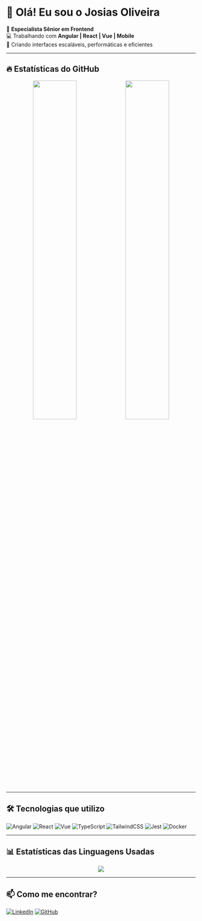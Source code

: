 # 👋 Olá! Eu sou o Josias Oliveira  

🎯 **Especialista Sênior em Frontend**  
💻 Trabalhando com **Angular | React | Vue | Mobile**  
🚀 Criando interfaces escaláveis, performáticas e eficientes  

---

## 🔥 Estatísticas do GitHub

<p align="center">
  <img width="48%" src="https://github-readme-stats.vercel.app/api?username=josiasOLG&show_icons=true&theme=dark" />
  <img width="48%" src="https://github-readme-streak-stats.herokuapp.com/?user=josiasOLG&theme=dark" />
</p>

---

## 🛠 Tecnologias que utilizo
![Angular](https://img.shields.io/badge/-Angular-DD0031?style=for-the-badge&logo=angular&logoColor=white)
![React](https://img.shields.io/badge/-React-61DAFB?style=for-the-badge&logo=react&logoColor=black)
![Vue](https://img.shields.io/badge/-Vue.js-4FC08D?style=for-the-badge&logo=vue.js&logoColor=white)
![TypeScript](https://img.shields.io/badge/-TypeScript-3178C6?style=for-the-badge&logo=typescript&logoColor=white)
![TailwindCSS](https://img.shields.io/badge/-TailwindCSS-06B6D4?style=for-the-badge&logo=tailwindcss&logoColor=white)
![Jest](https://img.shields.io/badge/-Jest-C21325?style=for-the-badge&logo=jest&logoColor=white)
![Docker](https://img.shields.io/badge/-Docker-2496ED?style=for-the-badge&logo=docker&logoColor=white)

---

## 📊 Estatísticas das Linguagens Usadas
<p align="center">
  <img src="https://github-readme-stats.vercel.app/api/top-langs/?username=josiasOLG&layout=compact&theme=dark" />
</p>

---

## 📫 Como me encontrar?
[![LinkedIn](https://img.shields.io/badge/-LinkedIn-0077B5?style=for-the-badge&logo=linkedin&logoColor=white)](https://www.linkedin.com/in/josias-oliveira)
[![GitHub](https://img.shields.io/badge/-GitHub-181717?style=for-the-badge&logo=github&logoColor=white)](https://github.com/josiasOLG)



<!--
**josiasOLG/josiasOLG** is a ✨ _special_ ✨ repository because its `README.md` (this file) appears on your GitHub profile.

Here are some ideas to get you started:

- 🔭 I’m currently working on ...
- 🌱 I’m currently learning ...
- 👯 I’m looking to collaborate on ...
- 🤔 I’m looking for help with ...
- 💬 Ask me about ...
- 📫 How to reach me: ...
- 😄 Pronouns: ...
- ⚡ Fun fact: ...
-->
